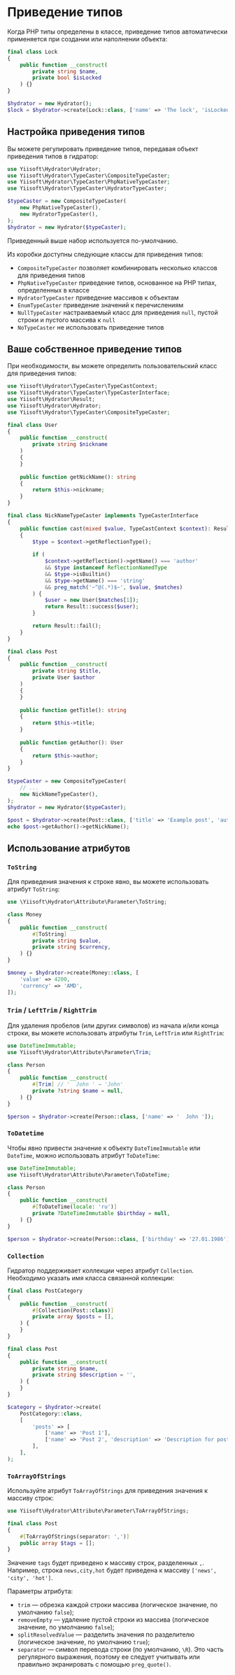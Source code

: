 # Приведение типов

Когда PHP типы определены в классе, приведение типов автоматически
применяется при создании или наполнении объекта:

```php
final class Lock
{
    public function __construct(
        private string $name,
        private bool $isLocked
    ) {}
}

$hydrator = new Hydrator();
$lock = $hydrator->create(Lock::class, ['name' => 'The lock', 'isLocked' => 1]);
```

## Настройка приведения типов

Вы можете регулировать приведение типов, передавая объект приведения типов в
гидратор:

```php
use Yiisoft\Hydrator\Hydrator;
use Yiisoft\Hydrator\TypeCaster\CompositeTypeCaster;
use Yiisoft\Hydrator\TypeCaster\PhpNativeTypeCaster;
use Yiisoft\Hydrator\TypeCaster\HydratorTypeCaster;

$typeCaster = new CompositeTypeCaster(
    new PhpNativeTypeCaster(),
    new HydratorTypeCaster(),
);
$hydrator = new Hydrator($typeCaster);
```

Приведенный выше набор используется по-умолчанию.

Из коробки доступны следующие классы для приведения типов:

- `CompositeTypeCaster` позволяет комбинировать несколько классов для
  приведения типов
- `PhpNativeTypeCaster` приведение типов, основанное на PHP типах,
  определенных в классе
- `HydratorTypeCaster` приведение массивов к объектам
- `EnumTypeCaster` приведение значений к перечислениям
- `NullTypeCaster` настраиваемый класс для приведения `null`, пустой строки
  и пустого массива к `null`
- `NoTypeCaster` не использовать приведение типов

## Ваше собственное приведение типов

При необходимости, вы можете определить пользовательский класс для
приведения типов:

```php
use Yiisoft\Hydrator\TypeCaster\TypeCastContext;
use Yiisoft\Hydrator\TypeCaster\TypeCasterInterface;
use Yiisoft\Hydrator\Result;
use Yiisoft\Hydrator\Hydrator;
use Yiisoft\Hydrator\TypeCaster\CompositeTypeCaster;

final class User
{
    public function __construct(
        private string $nickname
    )
    {
    }
    
    public function getNickName(): string
    {
        return $this->nickname;
    }
}

final class NickNameTypeCaster implements TypeCasterInterface
{
    public function cast(mixed $value, TypeCastContext $context): Result
    {
        $type = $context->getReflectionType();
    
        if (
            $context->getReflection()->getName() === 'author'
            && $type instanceof ReflectionNamedType
            && $type->isBuiltin()
            && $type->getName() === 'string'
            && preg_match('~^@(.*)$~', $value, $matches)
        ) {            
            $user = new User($matches[1]);
            return Result::success($user);        
        }       

        return Result::fail();
    }
}

final class Post
{
    public function __construct(
        private string $title,
        private User $author
    )
    {    
    }
    
    public function getTitle(): string 
    {
        return $this->title;    
    }
    
    public function getAuthor(): User
    {
        return $this->author;
    }
}

$typeCaster = new CompositeTypeCaster(
    // ...
    new NickNameTypeCaster(),
);
$hydrator = new Hydrator($typeCaster);

$post = $hydrator->create(Post::class, ['title' => 'Example post', 'author' => '@samdark']);
echo $post->getAuthor()->getNickName();
```

## Использование атрибутов

### `ToString`

Для приведения значения к строке явно, вы можете использовать атрибут
`ToString`:

```php
use \Yiisoft\Hydrator\Attribute\Parameter\ToString;

class Money
{
    public function __construct(
        #[ToString]
        private string $value,
        private string $currency,
    ) {}
}

$money = $hydrator->create(Money::class, [
    'value' => 4200,
    'currency' => 'AMD',
]);
```

### `Trim` / `LeftTrim` / `RightTrim`

Для удаления пробелов (или других символов) из начала и/или конца строки, вы
можете использовать атрибуты `Trim`, `LeftTrim` или `RightTrim`:

```php
use DateTimeImmutable;
use Yiisoft\Hydrator\Attribute\Parameter\Trim;

class Person
{
    public function __construct(
        #[Trim] // '  John ' → 'John'
        private ?string $name = null, 
    ) {}
}

$person = $hydrator->create(Person::class, ['name' => '  John ']);
```

### `ToDatetime`

Чтобы явно привести значение к объекту `DateTimeImmutable` или `DateTime`,
можно использовать атрибут `ToDateTime`:

```php
use DateTimeImmutable;
use Yiisoft\Hydrator\Attribute\Parameter\ToDateTime;

class Person
{
    public function __construct(
        #[ToDateTime(locale: 'ru')]
        private ?DateTimeImmutable $birthday = null,
    ) {}
}

$person = $hydrator->create(Person::class, ['birthday' => '27.01.1986']);
```

### `Collection`

Гидратор поддерживает коллекции через атрибут `Collection`. Необходимо указать имя класса связанной коллекции:

```php
final class PostCategory
{
    public function __construct(
        #[Collection(Post::class)]
        private array $posts = [],
    ) {
    }
}

final class Post
{
    public function __construct(
        private string $name,
        private string $description = '',
    ) {
    }
}

$category = $hydrator->create(
    PostCategory::class,
    [
        'posts' => [
            ['name' => 'Post 1'],
            ['name' => 'Post 2', 'description' => 'Description for post 2'],
        ],
    ],
);
```

### `ToArrayOfStrings`

Используйте атрибут `ToArrayOfStrings` для приведения значения к массиву
строк:

```php
use Yiisoft\Hydrator\Attribute\Parameter\ToArrayOfStrings;

final class Post
{
    #[ToArrayOfStrings(separator: ',')]
    public array $tags = [];    
}
```

Значение `tags` будет приведено к массиву строк, разделенных `,`. Например,
строка `news,city,hot` будет приведена к массиву `['news', 'city', 'hot']`.

Параметры атрибута:

- `trim` — обрезка каждой строки массива (логическое значение, по умолчанию
  `false`);
- `removeEmpty` — удаление пустой строки из массива (логическое значение, по
  умолчанию `false`);
- `splitResolvedValue` — разделить значения по разделителю (логическое
  значение, по умолчанию `true`);
- `separator` — символ перевода строки (по умолчанию, `\R`). Это часть
  регулярного выражения, поэтому ее следует учитывать или правильно
  экранировать с помощью `preg_quote()`.
